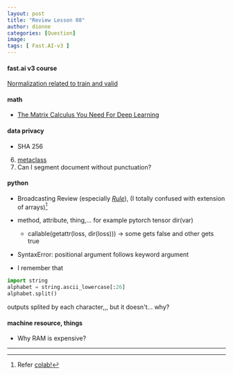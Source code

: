 ```yaml
---
layout: post
title: "Review Lesson 08"
author: dionne
categories: [Question]
image: 
tags: [ Fast.AI-v3 ]
---
```


#### fast.ai v3 course

[Normalization related to train and valid](https://spellonyou.github.io/2019/11/note08-fastai-3/#211-simplified-karming-init)

#### math

- [The Matrix Calculus You Need For Deep Learning](https://explained.ai/matrix-calculus/index.html)

#### data privacy

- SHA 256

6. [metaclass](https://jfine-python-classes.readthedocs.io/en/latest/metaclass.html)
7. Can I segment document without punctuation?

#### python

- Broadcasting Review (especially *[Rule](https://docs.scipy.org/doc/numpy-1.13.0/user/basics.broadcasting.html#general-broadcasting-rules)*), (I totally confused with extension of arrays)[^1]

- method, attribute, thing,... for example pytorch tensor dir(var)
	- callable(getattr(loss, dir(loss))) -> some gets false and other gets true

- SyntaxError: positional argument follows keyword argument

- I remember that

~~~python
import string
alphabet = string.ascii_lowercase[:26]
alphabet.split()
~~~

outputs splited by each character,,, but it doesn't... why?

#### machine resource, things

- Why RAM is expensive?


---

[^1]: Refer [colab!](https://render.githubusercontent.com/view/ipynb?commit=2bfe4a95aac864b23bd0c0729d2720c92e169f8c&enc_url=68747470733a2f2f7261772e67697468756275736572636f6e74656e742e636f6d2f5370656c6c4f6e596f752f646c66662d6e6f74652f326266653461393561616338363462323362643063303732396432373230633932653136396638632f6e62732f646c322f30315f6d61746d756c5f70726163746963652e6970796e62&nwo=SpellOnYou%2Fdlff-note&path=nbs%2Fdl2%2F01_matmul_practice.ipynb&repository_id=221963162&repository_type=Repository#Broadcasting) 